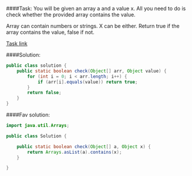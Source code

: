 ####Task:
You will be given an array a and a value x. All you need to do is check whether the provided array contains the value.

Array can contain numbers or strings. X can be either.
Return true if the array contains the value, false if not.

[Task link](https://www.codewars.com/kata/57cc975ed542d3148f00015b/java)

####Solution: 
```Java
public class solution {
    public static boolean check(Object[] arr, Object value) {
        for (int i = 0; i < arr.length; i++) {
            if (arr[i].equals(value)) return true;
        }
        return false;
    }
}
```

####Fav solution: 
```Java
import java.util.Arrays;

public class Solution {

    public static boolean check(Object[] a, Object x) {
        return Arrays.asList(a).contains(x);
    }

}
```


